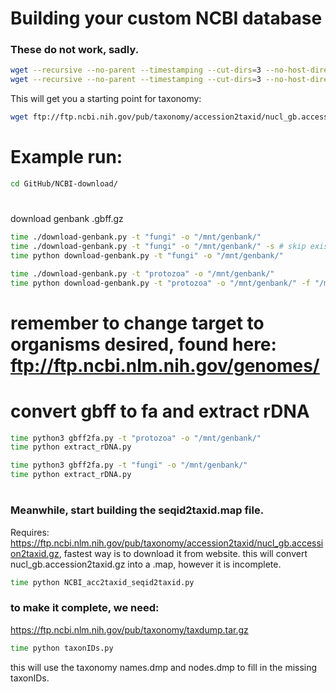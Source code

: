# Building your custom NCBI database

### These do not work, sadly.
```bash
wget --recursive --no-parent --timestamping --cut-dirs=3 --no-host-directories --accept "*.gbff.gz" -P fungi/ ftp://ftp.ncbi.nlm.nih.gov/genomes/genbank/fungi/
wget --recursive --no-parent --timestamping --cut-dirs=3 --no-host-directories --accept "*.gbff.gz" -P protozoa/ ftp://ftp.ncbi.nlm.nih.gov/genomes/genbank/protozoa/
```
This will get you a starting point for taxonomy:
```bash
wget ftp://ftp.ncbi.nih.gov/pub/taxonomy/accession2taxid/nucl_gb.accession2taxid.gz
```

# Example run:
```bash
cd GitHub/NCBI-download/
```

# #########################
download genbank .gbff.gz

```bash
time ./download-genbank.py -t "fungi" -o "/mnt/genbank/"
time ./download-genbank.py -t "fungi" -o "/mnt/genbank/" -s # skip existing folders (only useful for initial run that breaks)
time python download-genbank.py -t "fungi" -o "/mnt/genbank/"

time ./download-genbank.py -t "protozoa" -o "/mnt/genbank/"
time python download-genbank.py -t "protozoa" -o "/mnt/genbank/" -f "/mnt/genbank/protozoa-failures.json"
```

# remember to change target to organisms desired, found here: ftp://ftp.ncbi.nlm.nih.gov/genomes/

# #########################
# convert gbff to fa and extract rDNA
```bash
time python3 gbff2fa.py -t "protozoa" -o "/mnt/genbank/"
time python extract_rDNA.py

time python3 gbff2fa.py -t "fungi" -o "/mnt/genbank/"
time python extract_rDNA.py
```

# #########################
### Meanwhile, start building the seqid2taxid.map file.
Requires: https://ftp.ncbi.nlm.nih.gov/pub/taxonomy/accession2taxid/nucl_gb.accession2taxid.gz, fastest way is to download it from website.
this will convert nucl_gb.accession2taxid.gz into a .map, however it is incomplete.
```bash
time python NCBI_acc2taxid_seqid2taxid.py
```

### to make it complete, we need:
https://ftp.ncbi.nlm.nih.gov/pub/taxonomy/taxdump.tar.gz
```bash
time python taxonIDs.py
```
this will use the taxonomy names.dmp and nodes.dmp to fill in the missing taxonIDs.
